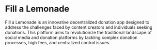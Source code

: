 # Fill a Lemonade
Fill a Lemonade is an innovative decentralized donation app designed to address the challenges faced by content creators and individuals seeking donations. This platform aims to revolutionize the traditional landscape of social media and donation platforms by tackling complex donation processes, high fees, and centralized control issues.
